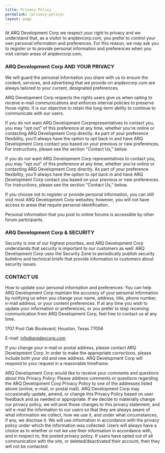 ```yaml
---
title: Privacy Policy
permalink: /privacy-policy/
layout: page
---
```


At ARQ Development Corp we respect your right to privacy and we understand that, as a visitor to arqdevcorp.com, you prefer to control your own personal information and preferences. For this reason, we may ask you to register or to provide personal information and preferences when you visit certain areas of arqdevcorp.com,

### ARQ Development Corp AND YOUR PRIVACY
We will guard the personal information you share with us to ensure the content, services, and advertising that we provide on arqdevcorp.com are always tailored to your current, designated preferences.

ARQ Development Corp respects the rights users give us when opting to receive e-mail communications and enforces internal policies to preserve those rights. It is our objective to retain the long-term ability to continue to communicate with our users.

If you do not want ARQ Development Corprepresentatives to contact you, you may "opt out" of this preference at any time, whether you're online or contacting ARQ Development Corp directly. As part of your preference flexibility, you'll always have the option to opt back in and have ARQ Development Corp contact you based on your previous or new preferences. For instructions, please see the section "Contact Us," below.

If you do not want ARQ Development Corp representatives to contact you, you may "opt out" of this preference at any time, whether you're online or contacting ARQ Development Corp directly. As part of your preference flexibility, you'll always have the option to opt back in and have ARQ Development Corp contact you based on your previous or new preferences. For instructions, please see the section "Contact Us," below.

If you choose not to register or provide personal information, you can still visit most ARQ Development Corp websites; however, you will not have access to areas that require personal identification.

Personal information that you post to online forums is accessible by other forum participants.


### ARQ Development Corp & SECURITY
Security is one of our highest priorities, and ARQ Development Corp understands that security is important to our customers as well. ARQ Development Corp uses the Security Zone to periodically publish security bulletins and technical briefs that provide information to customers about security issues.

### CONTACT US
How to update your personal information and preferences: You can help ARQ Development Corp maintain the accuracy of your personal information by notifying us when you change your name, address, title, phone number, e-mail address, or your content preferences. If at any time you wish to update your information or preferences, or you prefer to stop receiving communication from ARQ Development Corp, feel free to contact us at any time.

1707 Post Oak Boulevard,
Houston, Texas
77056

E-mail: info@arqdevcorp.com

If you change your e-mail or postal address, please contact ARQ Development Corp. In order to make the appropriate corrections, please include both your old and new address. ARQ Development Corp will respond to your request in a reasonable timeframe.

ARQ Development Corp would like to receive your comments and questions about this Privacy Policy: Please address comments or questions regarding the ARQ Development Corp Privacy Policy to one of the addresses listed above (online, e-mail, or postal mail). ARQ Development Corp may occasionally update, amend, or change this Privacy Policy based on user feedback and as needed or appropriate. If we decide to materially change our privacy policy, we will post those changes to this privacy statement, and will e-mail the information to our users so that they are always aware of what information we collect, how we use it, and under what circumstances, if any, we disclose it. We will use information in accordance with the privacy policy under which the information was collected. Users will always have a choice as to whether or not we use their information in accordance with, and in respect to, the posted privacy policy. If users have opted out of all communication with the site, or deleted/deactivated their account, then they will not be contacted.
